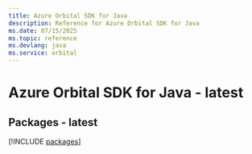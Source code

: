 ```yaml
---
title: Azure Orbital SDK for Java
description: Reference for Azure Orbital SDK for Java
ms.date: 07/15/2025
ms.topic: reference
ms.devlang: java
ms.service: orbital
---
```

# Azure Orbital SDK for Java - latest
## Packages - latest
[!INCLUDE [packages](orbital-index.md)]